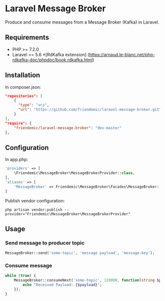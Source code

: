 # Laravel Message Broker

Produce and consume messages from a Message Broker (Kafka) in Laravel.

## Requirements

* PHP >= 7.2.0
* Laravel >= 5.6
*[RdKafka extension] (https://arnaud.le-blanc.net/php-rdkafka-doc/phpdoc/book.rdkafka.html)

## Installation

in composer.json:

```json
"repositories": [
    {
      "type": "vcs",
      "url": "https://github.com/friendemic/laravel-message-broker.git"
    }
],
"require": {
    "friendemic/laravel-message-broker": "dev-master"
},
```

## Configuration

In app.php:

```php
'providers' => [
    \Friendemic\MessageBroker\MessageBrokerProvider::class,
],
'aliases' => [
    'MessageBroker' => Friendemic\MessageBroker\Facades\MessageBroker::class,
]
```

Publish vendor configuration:

```$
php artisan vendor:publish --provider="Friendemic\MessageBroker\MessageBrokerProvider"
```

## Usage

### Send message to producer topic
```php
MessageBroker::send('some-topic', 'message payload', 'message-key');
```

### Consume message 
```php
while (true) {
    MessageBroker::consumeNext('some-topic', 120000, function(string $payload) {
        echo "Received Payload: {$payload}";
    });
}
```
